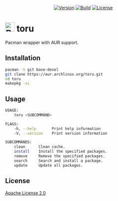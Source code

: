 <p align="center">
    <a href="https://github.com/PryosCode/toru/tags"><img alt="Version" src="https://img.shields.io/github/v/release/PryosCode/toru?label=Version"></a>
    <a href="https://github.com/PryosCode/toru/actions"><img alt="Build" src="https://github.com/PryosCode/toru/actions/workflows/build.yml/badge.svg"></a>
    <a href="https://github.com/PryosCode/toru/blob/master/LICENSE"><img alt="License" src="https://img.shields.io/github/license/PryosCode/toru?label=License"></a>
</p>

# <a href="https://github.com/PryosCode/toru/blob/master/img/pacman.png"><img src="https://github.com/PryosCode/toru/raw/master/img/pacman.png" alt="Pacman" width="30" height="auto"></a> toru

Pacman wrapper with AUR support.

## Installation

```bash
pacman -S git base-devel
git clone https://aur.archlinux.org/toru.git
cd toru
makepkg -si
```

## Usage

```bash
USAGE:
    toru <SUBCOMMAND>

FLAGS:
    -h, --help       Print help information
    -V, --version    Print version information

SUBCOMMANDS:
    clean      Clean cache.
    install    Install the specified packages.
    remove     Remove the specified packages.
    search     Search and install a package.
    update     Update all packages.
```

## License

[Apache License 2.0](https://github.com/PryosCode/toru/blob/master/LICENSE)